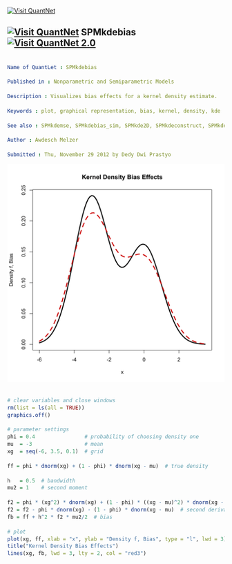 
[<img src="https://github.com/QuantLet/Styleguide-and-FAQ/blob/master/pictures/banner.png" width="880" alt="Visit QuantNet">](http://quantlet.de/index.php?p=info)

## [<img src="https://github.com/QuantLet/Styleguide-and-Validation-procedure/blob/master/pictures/qloqo.png" alt="Visit QuantNet">](http://quantlet.de/) **SPMkdebias** [<img src="https://github.com/QuantLet/Styleguide-and-Validation-procedure/blob/master/pictures/QN2.png" width="60" alt="Visit QuantNet 2.0">](http://quantlet.de/d3/ia)

```yaml

Name of QuantLet : SPMkdebias

Published in : Nonparametric and Semiparametric Models

Description : Visualizes bias effects for a kernel density estimate.

Keywords : plot, graphical representation, bias, kernel, density, kde

See also : SPMkdemse, SPMkdebias_sim, SPMkde2D, SPMkdeconstruct, SPMkdeconstruct-Sliders

Author : Awdesch Melzer

Submitted : Thu, November 29 2012 by Dedy Dwi Prastyo

```

![Picture1](SPMkdebias-1.png)


```r

# clear variables and close windows
rm(list = ls(all = TRUE))
graphics.off()

# parameter settings
phi = 0.4                # probability of choosing density one
mu  = -3                 # mean
xg  = seq(-6, 3.5, 0.1)  # grid

ff = phi * dnorm(xg) + (1 - phi) * dnorm(xg - mu)  # true density

h   = 0.5  # bandwidth
mu2 = 1    # second moment

f2 = phi * (xg^2) * dnorm(xg) + (1 - phi) * ((xg - mu)^2) * dnorm(xg - mu)
f2 = f2 - phi * dnorm(xg) - (1 - phi) * dnorm(xg - mu)  # second derivative of the true density
fb = ff + h^2 * f2 * mu2/2  # bias

# plot
plot(xg, ff, xlab = "x", ylab = "Density f, Bias", type = "l", lwd = 3)
title("Kernel Density Bias Effects")
lines(xg, fb, lwd = 3, lty = 2, col = "red3")

```
